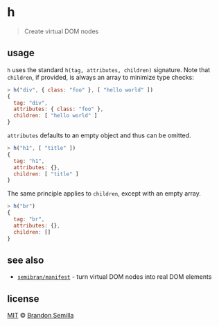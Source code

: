 # h
> Create virtual DOM nodes

## usage
`h` uses the standard `h(tag, attributes, children)` signature. Note that `children`, if provided, is always an array to minimize type checks:
```js
> h("div", { class: "foo" }, [ "hello world" ])
{
  tag: "div",
  attributes: { class: "foo" },
  children: [ "hello world" ]
}
```

`attributes` defaults to an empty object and thus can be omitted.
```js
> h("h1", [ "title" ])
{
  tag: "h1",
  attributes: {},
  children: [ "title" ]
}
```

The same principle applies to `children`, except with an empty array.
```js
> h("br")
{
  tag: "br",
  attributes: {},
  children: []
}
```

## see also
- [`semibran/manifest`](https://github.com/semibran/manifest) - turn virtual DOM nodes into real DOM elements

## license
[MIT](https://opensource.org/licenses/MIT) © [Brandon Semilla](https://git.io/semibran)
